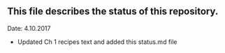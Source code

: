 ## This file describes the status of this repository.

Date: 4.10.2017

- Updated Ch 1 recipes text and added this status.md file